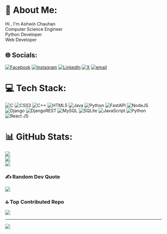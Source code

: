 # 💫 About Me:
Hi , I'm Ashwin Chauhan <br>Computer Science Engineer<br>Python Developer<br>Web Developer


## 🌐 Socials:
[![Facebook](https://img.shields.io/badge/Facebook-%231877F2.svg?logo=Facebook&logoColor=white)](https://facebook.com/https://www.facebook.com/ashwin.chauhan.33633344) [![Instagram](https://img.shields.io/badge/Instagram-%23E4405F.svg?logo=Instagram&logoColor=white)](https://instagram.com/instagram.com/ashwinchauhan89/) [![LinkedIn](https://img.shields.io/badge/LinkedIn-%230077B5.svg?logo=linkedin&logoColor=white)](https://linkedin.com/in/linkedin.com/in/ashwin-chauhan-98648928b/) [![X](https://img.shields.io/badge/X-black.svg?logo=X&logoColor=white)](https://x.com/x.com/AshwinC37780945) [![email](https://img.shields.io/badge/Email-D14836?logo=gmail&logoColor=white)](mailto:ashwinchauhan99408@gmail.com) 

# 💻 Tech Stack:
![C](https://img.shields.io/badge/c-%2300599C.svg?style=for-the-badge&logo=c&logoColor=white) ![CSS3](https://img.shields.io/badge/css3-%231572B6.svg?style=for-the-badge&logo=css3&logoColor=white) ![C++](https://img.shields.io/badge/c++-%2300599C.svg?style=for-the-badge&logo=c%2B%2B&logoColor=white) ![HTML5](https://img.shields.io/badge/html5-%23E34F26.svg?style=for-the-badge&logo=html5&logoColor=white) ![Java](https://img.shields.io/badge/java-%23ED8B00.svg?style=for-the-badge&logo=openjdk&logoColor=white) ![Python](https://img.shields.io/badge/python-3670A0?style=for-the-badge&logo=python&logoColor=ffdd54) ![FastAPI](https://img.shields.io/badge/FastAPI-005571?style=for-the-badge&logo=fastapi) ![NodeJS](https://img.shields.io/badge/node.js-6DA55F?style=for-the-badge&logo=node.js&logoColor=white) ![Django](https://img.shields.io/badge/django-%23092E20.svg?style=for-the-badge&logo=django&logoColor=white) ![DjangoREST](https://img.shields.io/badge/DJANGO-REST-ff1709?style=for-the-badge&logo=django&logoColor=white&color=ff1709&labelColor=gray) ![MySQL](https://img.shields.io/badge/mysql-4479A1.svg?style=for-the-badge&logo=mysql&logoColor=white) ![SQLite](https://img.shields.io/badge/sqlite-%2307405e.svg?style=for-the-badge&logo=sqlite&logoColor=white)  ![JavaScript](https://img.shields.io/badge/javascript-%23323330.svg?style=for-the-badge&logo=javascript&logoColor=%23F7DF1E) ![Python](https://img.shields.io/badge/python-3670A0?style=for-the-badge&logo=python&logoColor=ffdd54) ![React JS](https://img.shields.io/badge/reactjs-%23323330.svg?style=for-the-badge&logo=javascript&logoColor=%23F7DF1E)
# 📊 GitHub Stats:
![](https://github-readme-stats.vercel.app/api?username=Ashwinchauhan89&theme=radical&hide_border=false&include_all_commits=false&count_private=false)<br/>
![](https://nirzak-streak-stats.vercel.app/?user=Ashwinchauhan89&theme=radical&hide_border=false)<br/>
![](https://github-readme-stats.vercel.app/api/top-langs/?username=Ashwinchauhan89&theme=radical&hide_border=false&include_all_commits=false&count_private=false&layout=compact)

### ✍️ Random Dev Quote
![](https://quotes-github-readme.vercel.app/api?type=horizontal&theme=tokyonight)

### 🔝 Top Contributed Repo
![](https://github-contributor-stats.vercel.app/api?username=Ashwinchauhan89&limit=5&theme=dark&combine_all_yearly_contributions=true)

---
[![](https://visitcount.itsvg.in/api?id=Ashwinchauhan89&icon=0&color=8)](https://visitcount.itsvg.in)

<!-- Proudly created with GPRM ( https://gprm.itsvg.in ) -->
  
